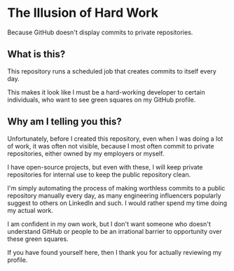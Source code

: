 # The Illusion of Hard Work

Because GitHub doesn't display commits to private repositories.

## What is this?

This repository runs a scheduled job that creates commits to itself every day.

This makes it look like I must be a hard-working developer to certain individuals, who want to see green squares on my GitHub profile.

## Why am I telling you this?

Unfortunately, before I created this repository, even when I was doing a lot of work, it was often not visible, because I most often commit to private repositories, either owned by my employers or myself.

I have open-source projects, but even with these, I will keep private repositories for internal use to keep the public repository clean.

I'm simply automating the process of making worthless commits to a public repository manually every day, as many engineering influencers popularly suggest to others on LinkedIn and such. I would rather spend my time doing my actual work.

I am confident in my own work, but I don't want someone who doesn't understand GitHub or people to be an irrational barrier to opportunity over these green squares.

If you have found yourself here, then I thank you for actually reviewing my profile.

